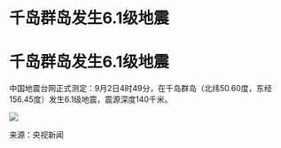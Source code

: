 # 千岛群岛发生6.1级地震

# 千岛群岛发生6.1级地震

中国地震台网正式测定：9月2日4时49分，在千岛群岛（北纬50.60度，东经156.45度）发生6.1级地震，震源深度140千米。

![](https://inews.gtimg.com/om_bt/O8d5H8XP8mf_c7u0r7EmmDStdslttoUhG5gvMIhrRQhboAA/1000)

来源：央视新闻

